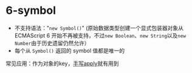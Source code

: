 # 6-symbol

* 不支持语法："`new Symbol()`" (原始数据类型创建一个显式包装器对象从 ECMAScript 6 开始不再被支持，不过`new Boolean`、`new String`以及`new Number`由于历史遗留仍然允许）
* 每个从 `Symbol()` 返回的 symbol 值都是唯一的



常见应用：作为对象的key，[手写apply](../han-shu/apply-call-bind.md#yi-apply)就有用到



